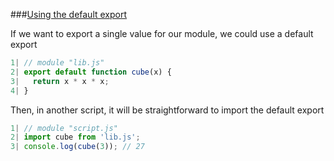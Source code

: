 ###[Using the default export](https://plnkr.co/edit/ZrtcQAZRZTaEB9bxCUQz?p=preview)

If we want to export a single value for our module, we could use a default export
```javascript
1| // module "lib.js"
2| export default function cube(x) {
3|   return x * x * x;
4| }
```
Then, in another script, it will be straightforward to import the default export
```javascript
1| // module "script.js"
2| import cube from 'lib.js';
3| console.log(cube(3)); // 27
```
